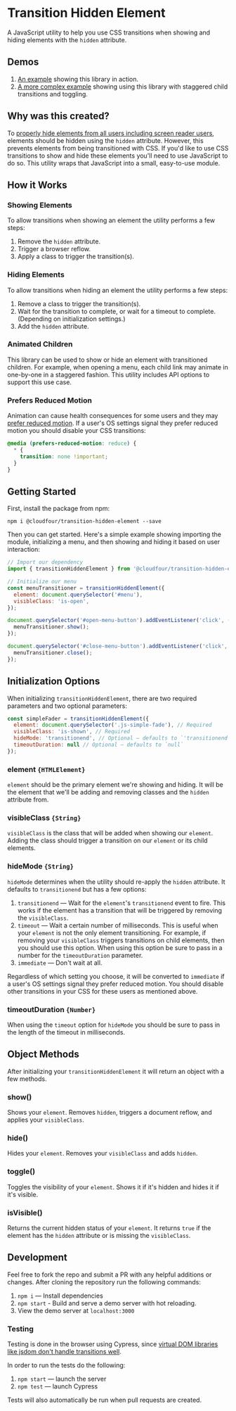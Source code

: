 # Transition Hidden Element

A JavaScript utility to help you use CSS transitions when showing and hiding elements with the `hidden` attribute.

## Demos

1. [An example](https://codepen.io/phebert/pen/yLybwWY) showing this library in action.
2. [A more complex example](https://codepen.io/phebert/pen/yLybwWY) showing using this library with staggered child transitions and toggling.

## Why was this created?

To [properly hide elements from all users including screen reader users](https://cloudfour.com/thinks/see-no-evil-hidden-content-and-accessibility/), elements should be hidden using the `hidden` attribute. However, this prevents elements from being transitioned with CSS. If you'd like to use CSS transitions to show and hide these elements you'll need to use JavaScript to do so. This utility wraps that JavaScript into a small, easy-to-use module. 

## How it Works

### Showing Elements

To allow transitions when showing an element the utility performs a few steps:

1. Remove the `hidden` attribute.
2. Trigger a browser reflow.
3. Apply a class to trigger the transition(s).

### Hiding Elements

To allow transitions when hiding an element the utility performs a few steps:

1. Remove a class to trigger the transition(s). 
2. Wait for the transition to complete, or wait for a timeout to complete. (Depending on initialization settings.)
3. Add the `hidden` attribute.

### Animated Children

This library can be used to show or hide an element with transitioned children. For example, when opening a menu, each child link may animate in one-by-one in a staggered fashion. This utility includes API options to support this use case.

### Prefers Reduced Motion

Animation can cause health consequences for some users and they may [prefer reduced motion](https://developers.google.com/web/updates/2019/03/prefers-reduced-motion). If a user's OS settings signal they prefer reduced motion you should disable your CSS transitions:

```css
@media (prefers-reduced-motion: reduce) {
  * {
    transition: none !important;
  }
}
```

## Getting Started

First, install the package from npm: 

```
npm i @cloudfour/transition-hidden-element --save
```

Then you can get started. Here's a simple example showing importing the module, initializing a menu, and then showing and hiding it based on user interaction:

```js
// Import our dependency
import { transitionHiddenElement } from '@cloudfour/transition-hidden-element';

// Initialize our menu
const menuTransitioner = transitionHiddenElement({
  element: document.querySelector('#menu'),
  visibleClass: 'is-open',
});

document.querySelector('#open-menu-button').addEventListener('click', () => {
  menuTransitioner.show();
});

document.querySelector('#close-menu-button').addEventListener('click', () => {
  menuTransitioner.close();
});
```

## Initialization Options

When initializing `transitionHiddenElement`, there are two required parameters and two optional parameters:

```js
const simpleFader = transitionHiddenElement({
  element: document.querySelector('.js-simple-fade'), // Required
  visibleClass: 'is-shown', // Required
  hideMode: 'transitionend', // Optional — defaults to `'transitionend'`
  timeoutDuration: null // Optional — defaults to `null`
});
```

### element `{HTMLElement}`

`element` should be the primary element we're showing and hiding. It will be the element that we'll be adding and removing classes and the `hidden` attribute from.

### visibleClass `{String}`

`visibleClass` is the class that will be added when showing our `element`. Adding the class should trigger a transition on our `element` or its child elements.

### hideMode `{String}`

`hideMode` determines when the utility should re-apply the `hidden` attribute. It defaults to `transitionend` but has a few options:

1. `transitionend` — Wait for the `element`'s `transitionend` event to fire. This works if the element has a transition that will be triggered by removing the `visibleClass`.
2. `timeout` — Wait a certain number of milliseconds. This is useful when your `element` is not the only element transitioning. For example, if removing your `visibleClass` triggers transitions on child elements, then you should use this option. When using this option be sure to pass in a number for the `timeoutDuration` parameter.
3. `immediate` — Don't wait at all. 

Regardless of which setting you choose, it will be converted to `immediate` if a user's OS settings signal they prefer reduced motion. You should disable other transitions in your CSS for these users as mentioned above.

### timeoutDuration `{Number}`

When using the `timeout` option for `hideMode` you should be sure to pass in the length of the timeout in milliseconds.

## Object Methods

After initializing your `transitionHiddenElement` it will return an object with a few methods.

### show()

Shows your `element`. Removes `hidden`, triggers a document reflow, and applies your `visibleClass`.

### hide()

Hides your `element`. Removes your `visibleClass` and adds `hidden`.

### toggle()

Toggles the visibility of your `element`. Shows it if it's hidden and hides it if it's visible.

### isVisible()

Returns the current hidden status of your `element`. It returns `true` if the element has the `hidden` attribute or is missing the `visibleClass`.

## Development

Feel free to fork the repo and submit a PR with any helpful additions or changes. After cloning the repository run the following commands:

1. `npm i` — Install dependencies
2. `npm start` - Build and serve a demo server with hot reloading.
3. View the demo server at `localhost:3000`

### Testing

Testing is done in the browser using Cypress, since [virtual DOM libraries like jsdom don't handle transitions well](https://github.com/jsdom/jsdom/issues/1781).

In order to run the tests do the following:

1. `npm start` — launch the server
2. `npm test` — launch Cypress

Tests will also automatically be run when pull requests are created.
